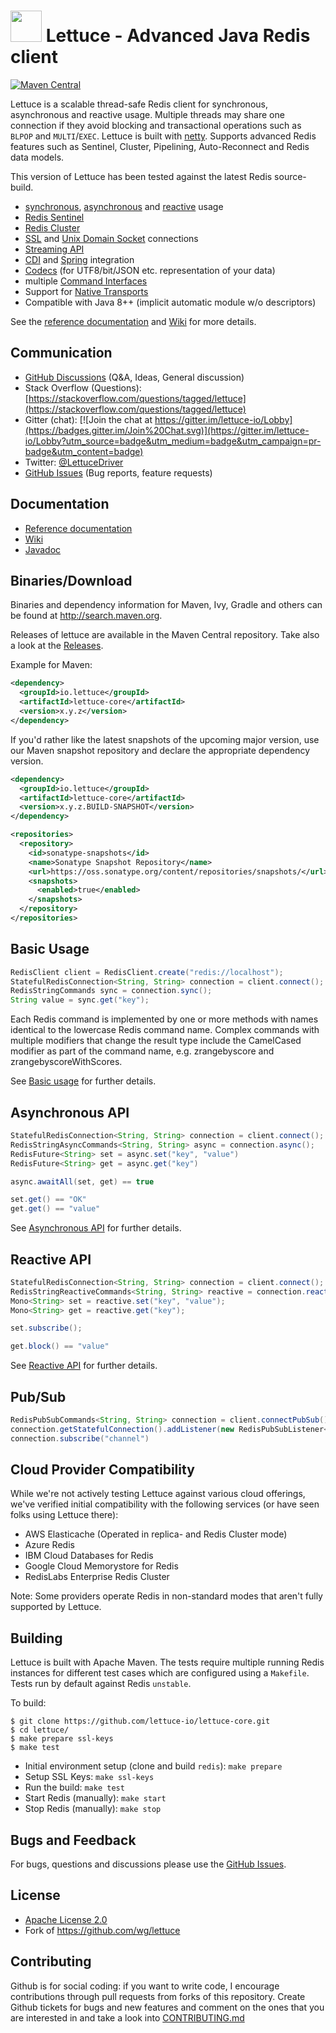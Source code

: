 <img src="https://avatars2.githubusercontent.com/u/25752188?v=4" width="50" height="50"> Lettuce - Advanced Java Redis client
===============================

 [![Maven Central](https://maven-badges.herokuapp.com/maven-central/io.lettuce/lettuce-core/badge.svg)](https://maven-badges.herokuapp.com/maven-central/io.lettuce/lettuce-core)

Lettuce is a scalable thread-safe Redis client for synchronous,
asynchronous and reactive usage. Multiple threads may share one connection if they avoid blocking and transactional
operations such as `BLPOP` and  `MULTI`/`EXEC`.
Lettuce is built with [netty](https://github.com/netty/netty).
Supports advanced Redis features such as Sentinel, Cluster, Pipelining, Auto-Reconnect and Redis data models.

This version of Lettuce has been tested against the latest Redis source-build.

* [synchronous](https://github.com/lettuce-io/lettuce-core/wiki/Basic-usage), [asynchronous](https://github.com/lettuce-io/lettuce-core/wiki/Asynchronous-API-%284.0%29) and [reactive](https://github.com/lettuce-io/lettuce-core/wiki/Reactive-API-%285.0%29) usage
* [Redis Sentinel](https://github.com/lettuce-io/lettuce-core/wiki/Redis-Sentinel)
* [Redis Cluster](https://github.com/lettuce-io/lettuce-core/wiki/Redis-Cluster)
* [SSL](https://github.com/lettuce-io/lettuce-core/wiki/SSL-Connections) and [Unix Domain Socket](https://github.com/lettuce-io/lettuce-core/wiki/Unix-Domain-Sockets) connections
* [Streaming API](https://github.com/lettuce-io/lettuce-core/wiki/Streaming-API)
* [CDI](https://github.com/lettuce-io/lettuce-core/wiki/CDI-Support) and [Spring](https://github.com/lettuce-io/lettuce-core/wiki/Spring-Support) integration
* [Codecs](https://github.com/lettuce-io/lettuce-core/wiki/Codecs) (for UTF8/bit/JSON etc. representation of your data)
* multiple [Command Interfaces](https://github.com/lettuce-io/lettuce-core/wiki/Command-Interfaces-%284.0%29)
* Support for [Native Transports](https://github.com/lettuce-io/lettuce-core/wiki/Native-Transports)
* Compatible with Java 8++ (implicit automatic module w/o descriptors)

See the [reference documentation](https://lettuce.io/docs/) and [Wiki](https://github.com/lettuce-io/lettuce-core/wiki) for more details.


Communication
---------------

* [GitHub Discussions](https://github.com/lettuce-io/lettuce-core/discussions) (Q&A, Ideas, General discussion)
* Stack Overflow (Questions): [https://stackoverflow.com/questions/tagged/lettuce](https://stackoverflow.com/questions/tagged/lettuce)
* Gitter (chat): [![Join the chat at https://gitter.im/lettuce-io/Lobby](https://badges.gitter.im/Join%20Chat.svg)](https://gitter.im/lettuce-io/Lobby?utm_source=badge&utm_medium=badge&utm_campaign=pr-badge&utm_content=badge)
* Twitter: [@LettuceDriver](https://twitter.com/LettuceDriver)
* [GitHub Issues](https://github.com/lettuce-io/lettuce-core/issues) (Bug reports, feature requests)


Documentation
---------------

* [Reference documentation](https://lettuce.io/docs/)
* [Wiki](https://github.com/lettuce-io/lettuce-core/wiki)
* [Javadoc](http://redis.paluch.biz/docs/api/releases/latest/)


Binaries/Download
----------------

Binaries and dependency information for Maven, Ivy, Gradle and others can be found at http://search.maven.org.

Releases of lettuce are available in the Maven Central repository. Take also a look at the [Releases](https://github.com/lettuce-io/lettuce-core/releases).

Example for Maven:

```xml
<dependency>
  <groupId>io.lettuce</groupId>
  <artifactId>lettuce-core</artifactId>
  <version>x.y.z</version>
</dependency>
```

If you'd rather like the latest snapshots of the upcoming major version, use our Maven snapshot repository and declare the appropriate dependency version.

```xml
<dependency>
  <groupId>io.lettuce</groupId>
  <artifactId>lettuce-core</artifactId>
  <version>x.y.z.BUILD-SNAPSHOT</version>
</dependency>

<repositories>
  <repository>
    <id>sonatype-snapshots</id>
    <name>Sonatype Snapshot Repository</name>
    <url>https://oss.sonatype.org/content/repositories/snapshots/</url>
    <snapshots>
      <enabled>true</enabled>
    </snapshots>
  </repository>
</repositories>
```

Basic Usage
-----------

```java
RedisClient client = RedisClient.create("redis://localhost");
StatefulRedisConnection<String, String> connection = client.connect();
RedisStringCommands sync = connection.sync();
String value = sync.get("key");
```

Each Redis command is implemented by one or more methods with names identical
to the lowercase Redis command name. Complex commands with multiple modifiers
that change the result type include the CamelCased modifier as part of the
command name, e.g. zrangebyscore and zrangebyscoreWithScores.

See [Basic usage](https://github.com/lettuce-io/lettuce-core/wiki/Basic-usage) for further details.

Asynchronous API
------------------------

```java
StatefulRedisConnection<String, String> connection = client.connect();
RedisStringAsyncCommands<String, String> async = connection.async();
RedisFuture<String> set = async.set("key", "value")
RedisFuture<String> get = async.get("key")

async.awaitAll(set, get) == true

set.get() == "OK"
get.get() == "value"
```

See [Asynchronous API](https://github.com/lettuce-io/lettuce-core/wiki/Asynchronous-API-%284.0%29) for further details.

Reactive API
------------------------

```java
StatefulRedisConnection<String, String> connection = client.connect();
RedisStringReactiveCommands<String, String> reactive = connection.reactive();
Mono<String> set = reactive.set("key", "value");
Mono<String> get = reactive.get("key");

set.subscribe();

get.block() == "value"
```

See [Reactive API](https://github.com/lettuce-io/lettuce-core/wiki/Reactive-API-%285.0%29) for further details.

Pub/Sub
-------

```java
RedisPubSubCommands<String, String> connection = client.connectPubSub().sync();
connection.getStatefulConnection().addListener(new RedisPubSubListener<String, String>() { ... })
connection.subscribe("channel")
```

Cloud Provider Compatibility
----------------------------

While we're not actively testing Lettuce against various cloud offerings, we've verified initial compatibility with the following services (or have seen folks using Lettuce there):

* AWS Elasticache (Operated in replica- and Redis Cluster mode)
* Azure Redis
* IBM Cloud Databases for Redis
* Google Cloud Memorystore for Redis
* RedisLabs Enterprise Redis Cluster

Note: Some providers operate Redis in non-standard modes that aren't fully supported by Lettuce. 

Building
-----------

Lettuce is built with Apache Maven. The tests require multiple running Redis instances for different test cases which
are configured using a ```Makefile```. Tests run by default against Redis `unstable`.

To build:

```
$ git clone https://github.com/lettuce-io/lettuce-core.git
$ cd lettuce/
$ make prepare ssl-keys
$ make test
```

* Initial environment setup (clone and build `redis`): ```make prepare```
* Setup SSL Keys: ```make ssl-keys```
* Run the build: ```make test```
* Start Redis (manually): ```make start```
* Stop Redis (manually): ```make stop```

Bugs and Feedback
-----------

For bugs, questions and discussions please use the [GitHub Issues](https://github.com/lettuce-io/lettuce-core/issues).

License
-------

* [Apache License 2.0](https://www.apache.org/licenses/LICENSE-2.0)
* Fork of https://github.com/wg/lettuce

Contributing
-------

Github is for social coding: if you want to write code, I encourage contributions through pull requests from forks of this repository. 
Create Github tickets for bugs and new features and comment on the ones that you are interested in and take a look into [CONTRIBUTING.md](https://github.com/lettuce-io/lettuce-core/blob/main/.github/CONTRIBUTING.md)
